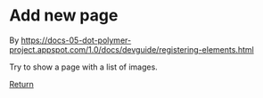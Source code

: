 # Add new page

By https://docs-05-dot-polymer-project.appspot.com/1.0/docs/devguide/registering-elements.html

Try to show a page with a list of images.

[Return](https://github.com/XinyueZ/hello-polymer/blob/master/README.md)